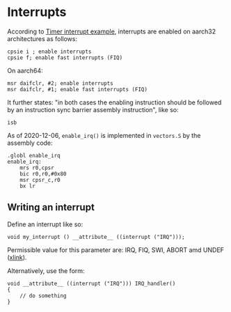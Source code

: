 # Interrupts

According to [Timer interrupt example](https://www.raspberrypi.org/forums/viewtopic.php?f=72&t=286072),
interrupts are enabled on aarch32 architectures as follows:

```
cpsie i ; enable interrupts
cpsie f; enable fast interrupts (FIQ)
```

On aarch64:

```
msr daifclr, #2; enable interrupts
msr daifclr, #1; enable fast interrupts (FIQ)
```

It further states: "in both cases the enabling instruction should be followed by an instruction sync barrier assembly instruction", like so:

```
isb
```

As of 2020-12-06, `enable_irq()` is implemented in `vectors.S` by the assembly code:

```
.globl enable_irq
enable_irq:
    mrs r0,cpsr
    bic r0,r0,#0x80
    msr cpsr_c,r0
    bx lr
```

## Writing an interrupt

Define an interrupt like so:
```
void my_interrupt () __attribute__ ((interrupt ("IRQ")));
```

Permissible value for this parameter are: IRQ, FIQ, SWI, ABORT amd UNDEF 
([xlink](https://gcc.gnu.org/onlinedocs/gcc/ARM-Function-Attributes.html)).

Alternatively, use the form:
```
void __attribute__ ((interrupt ("IRQ"))) IRQ_handler()
{
	// do something
}
```



